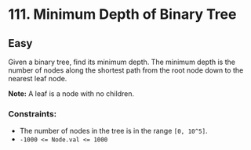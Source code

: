 # 111. Minimum Depth of Binary Tree

## Easy

Given a binary tree, find its minimum depth. The minimum depth is the number of nodes along the shortest path from the
root node down to the nearest leaf node.

**Note:** A leaf is a node with no children.

### Constraints:

- The number of nodes in the tree is in the range `[0, 10^5]`.
- `-1000 <= Node.val <= 1000`
